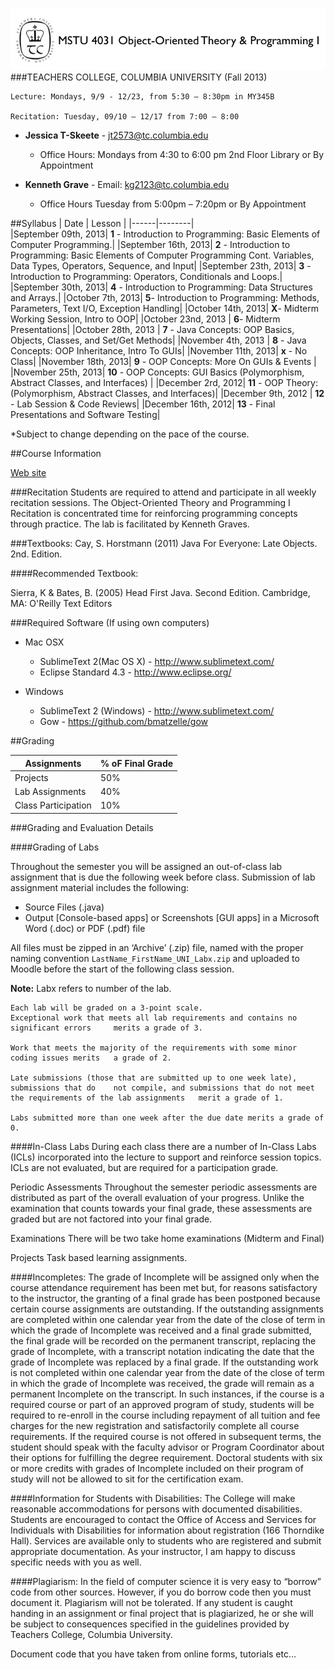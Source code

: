 ![Columbia Crown](images/README_Hearder.png )
###TEACHERS COLLEGE, COLUMBIA UNIVERSITY (Fall 2013)

	Lecture: Mondays, 9/9 - 12/23, from 5:30 – 8:30pm in MY345B

	Recitation: Tuesday, 09/10 – 12/17 from 7:00 – 8:00


*	__Jessica T-Skeete__ - jt2573@tc.columbia.edu
	*	Office Hours: Mondays from 4:30 to 6:00 pm 2nd Floor Library or By Appointment


*	__Kenneth Grave__ - Email: kg2123@tc.columbia.edu
	*	Office Hours Tuesday from 5:00pm – 7:20pm or By Appointment


##Syllabus
| Date | Lesson |
|------|--------|	
|September 09th, 2013|	__1__ - Introduction to Programming: Basic Elements of Computer Programming.|
|September 16th, 2013|	__2__ - Introduction to Programming: Basic Elements of Computer Programming Cont. Variables, Data Types, Operators, Sequence, and Input|
|September 23th, 2013|	__3__ - Introduction to Programming: Operators, Conditionals and Loops.|
|September 30th, 2013|	__4__ - Introduction to Programming: Data Structures and Arrays.|
|October 7th, 2013|	__5__- Introduction to Programming: Methods, Parameters, Text I/O, Exception Handling|
|October 14th, 2013| __X__- Midterm Working Session, Intro to OOP|
|October 23nd, 2013	| __6__- Midterm Presentations|
|October 28th, 2013	| __7__ - Java Concepts: OOP Basics, Objects, Classes, and Set/Get Methods|
|November 4th, 2013	| __8__ - Java Concepts: OOP Inheritance, Intro To GUIs|
|November 11th, 2013| __x__ -    No Class|
|November 18th, 2013| __9__ -  OOP Concepts: More On GUIs & Events |
|November 25th, 2013| __10__ - OOP Concepts: GUI Basics (Polymorphism, Abstract Classes, and Interfaces) |
|December 2rd, 2012| __11__ -  OOP Theory: (Polymorphism, Abstract Classes, and Interfaces)|
|December 9th, 2012	| __12__ - Lab Session & Code Reviews|
|December 16th, 2012| __13__ - Final Presentations and Software Testing|

*Subject to change depending on the pace of the course.

##Course Information

[Web site](http://www.jessicaGA.github.io/MSTU_4031)

###Recitation
Students are required to attend and participate in all weekly recitation sessions. The Object-Oriented Theory and Programming I Recitation is concentrated time for reinforcing programming concepts through practice. The lab is facilitated by Kenneth Graves.

###Textbooks:
Cay, S. Horstmann (2011) Java For Everyone: Late Objects. 2nd. Edition.

####Recommended Textbook: 

Sierra, K & Bates, B. (2005) Head First Java. Second Edition. Cambridge, MA: O'Reilly Text Editors 

###Required Software (If using own computers)
*	Mac OSX
	*	SublimeText 2(Mac OS X) - http://www.sublimetext.com/
	*	Eclipse Standard 4.3 - http://www.eclipse.org/

	
*	Windows
	*	SublimeText 2 (Windows) - http://www.sublimetext.com/
	*	Gow - https://github.com/bmatzelle/gow

##Grading

| Assignments | % oF Final Grade|
|-----|-----|
|Projects| 50% |		
|Lab Assignments| 40% |                                    
|Class Participation| 10% |


###Grading and Evaluation Details 

####Grading of Labs

Throughout the semester you will be assigned an out-of-class lab assignment that is due the following week before class. Submission of lab assignment material includes the following:

*	Source Files (.java)
*	Output [Console-based apps] or Screenshots [GUI apps] in a Microsoft Word (.doc) or PDF (.pdf) file

All files must be zipped in an ‘Archive’ (.zip) file, named with the proper naming convention ```LastName_FirstName_UNI_Labx.zip``` and uploaded to Moodle before the start of the following class session.

**Note:** Labx refers to number of the lab. 


	Each lab will be graded on a 3-point scale.
	Exceptional work that meets all lab requirements and contains no significant errors 	merits a grade of 3.

	Work that meets the majority of the requirements with some minor coding issues merits 	a grade of 2.

	Late submissions (those that are submitted up to one week late), submissions that do 	not compile, and submissions that do not meet the requirements of the lab assignments 	merit a grade of 1.

	Labs submitted more than one week after the due date merits a grade of 0.


####In-Class Labs
During each class there are a number of In-Class Labs (ICLs) incorporated into the lecture to support and reinforce session topics. ICLs are not evaluated, but are required for a participation grade.

Periodic Assessments
Throughout the semester periodic assessments are distributed as part of the overall evaluation of your progress. Unlike the examination that counts towards your final grade, these assessments are graded but are not factored into your final grade.

Examinations
There will be two take home examinations (Midterm and Final)

Projects
Task based learning assignments.


####Incompletes:
The grade of Incomplete will be assigned only when the course attendance requirement has been met but, for reasons satisfactory to the instructor, the granting of a final grade has been postponed because certain course assignments are outstanding. If the outstanding assignments are completed within one calendar year from the date of the close of term in which the grade of Incomplete was received and a final grade submitted, the final grade will be recorded on the permanent transcript, replacing the grade of Incomplete, with a transcript notation indicating the date that the grade of Incomplete was replaced by a final grade. If the outstanding work is not completed within one calendar year from the date of the close of term in which the grade of Incomplete was received, the grade will remain as a permanent Incomplete on the transcript. In such instances, if the course is a required course or part of an approved program of study, students will be required to re-enroll in the course including repayment of all tuition and fee charges for the new registration and satisfactorily complete all course requirements. If the required course is not offered in subsequent terms, the student should speak with the faculty advisor or Program Coordinator about their options for fulfilling the degree requirement. Doctoral students with six or more credits with grades of Incomplete included on their program of study will not be allowed to sit for the certification exam.


####Information for Students with Disabilities:
The College will make reasonable accommodations for persons with documented disabilities. Students are encouraged to contact the Office of Access and Services for Individuals with Disabilities for information about registration (166 Thorndike Hall). Services are available only to students who are registered and submit appropriate documentation. As your instructor, I am happy to discuss specific needs with you as
well. 

####Plagiarism:
In the field of computer science it is very easy to “borrow” code from other sources. However, if you do borrow code then you must document it. Plagiarism will not be tolerated. If any student is caught handing in an assignment or final project that is plagiarized, he or she will be subject to consequences specified in the guidelines provided by Teachers College, Columbia University.

Document code that you have taken from online forms, tutorials etc…

